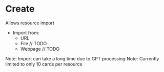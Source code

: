 # Create

Allows resource import

- Import from:
  - URL
  - File // TODO
  - Webpage // TODO

Note: Import can take a long time due to GPT processing
Note: Currently limited to only 10 cards per resource
